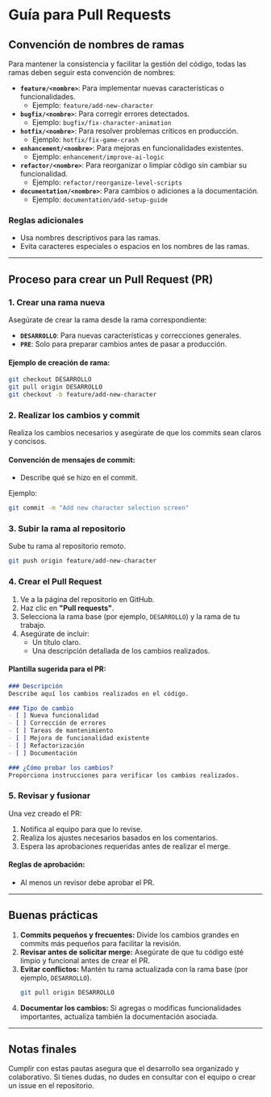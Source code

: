 # Guía para Pull Requests

## Convención de nombres de ramas
Para mantener la consistencia y facilitar la gestión del código, todas las ramas deben seguir esta convención de nombres:

- **`feature/<nombre>`**: Para implementar nuevas características o funcionalidades.
  - Ejemplo: `feature/add-new-character`
- **`bugfix/<nombre>`**: Para corregir errores detectados.
  - Ejemplo: `bugfix/fix-character-animation`
- **`hotfix/<nombre>`**: Para resolver problemas críticos en producción.
  - Ejemplo: `hotfix/fix-game-crash`
- **`enhancement/<nombre>`**: Para mejoras en funcionalidades existentes.
  - Ejemplo: `enhancement/improve-ai-logic`
- **`refactor/<nombre>`**: Para reorganizar o limpiar código sin cambiar su funcionalidad.
  - Ejemplo: `refactor/reorganize-level-scripts`
- **`documentation/<nombre>`**: Para cambios o adiciones a la documentación.
  - Ejemplo: `documentation/add-setup-guide`

### **Reglas adicionales**
- Usa nombres descriptivos para las ramas.
- Evita caracteres especiales o espacios en los nombres de las ramas.

---

## Proceso para crear un Pull Request (PR)

### **1. Crear una rama nueva**
Asegúrate de crear la rama desde la rama correspondiente:
- **`DESARROLLO`**: Para nuevas características y correcciones generales.
- **`PRE`**: Solo para preparar cambios antes de pasar a producción.

#### **Ejemplo de creación de rama:**
```bash
git checkout DESARROLLO
git pull origin DESARROLLO
git checkout -b feature/add-new-character
```

### **2. Realizar los cambios y commit**
Realiza los cambios necesarios y asegúrate de que los commits sean claros y concisos. 

#### **Convención de mensajes de commit:**
- Describe qué se hizo en el commit.

Ejemplo:
```bash
git commit -m "Add new character selection screen"
```

### **3. Subir la rama al repositorio**
Sube tu rama al repositorio remoto.

```bash
git push origin feature/add-new-character
```

### **4. Crear el Pull Request**
1. Ve a la página del repositorio en GitHub.
2. Haz clic en **"Pull requests"**.
3. Selecciona la rama base (por ejemplo, `DESARROLLO`) y la rama de tu trabajo.
4. Asegúrate de incluir:
   - Un título claro.
   - Una descripción detallada de los cambios realizados.

#### **Plantilla sugerida para el PR:**
```markdown
### Descripción
Describe aquí los cambios realizados en el código.

### Tipo de cambio
- [ ] Nueva funcionalidad
- [ ] Corrección de errores
- [ ] Tareas de mantenimiento
- [ ] Mejora de funcionalidad existente
- [ ] Refactorización
- [ ] Documentación

### ¿Cómo probar los cambios?
Proporciona instrucciones para verificar los cambios realizados.
```

### **5. Revisar y fusionar**
Una vez creado el PR:
1. Notifica al equipo para que lo revise.
2. Realiza los ajustes necesarios basados en los comentarios.
3. Espera las aprobaciones requeridas antes de realizar el merge.

#### **Reglas de aprobación:**
- Al menos un revisor debe aprobar el PR.

---

## Buenas prácticas
1. **Commits pequeños y frecuentes:** Divide los cambios grandes en commits más pequeños para facilitar la revisión.
2. **Revisar antes de solicitar merge:** Asegúrate de que tu código esté limpio y funcional antes de crear el PR.
3. **Evitar conflictos:** Mantén tu rama actualizada con la rama base (por ejemplo, `DESARROLLO`).
   ```bash
   git pull origin DESARROLLO
   ```
4. **Documentar los cambios:** Si agregas o modificas funcionalidades importantes, actualiza también la documentación asociada.

---

## Notas finales
Cumplir con estas pautas asegura que el desarrollo sea organizado y colaborativo. Si tienes dudas, no dudes en consultar con el equipo o crear un issue en el repositorio.

